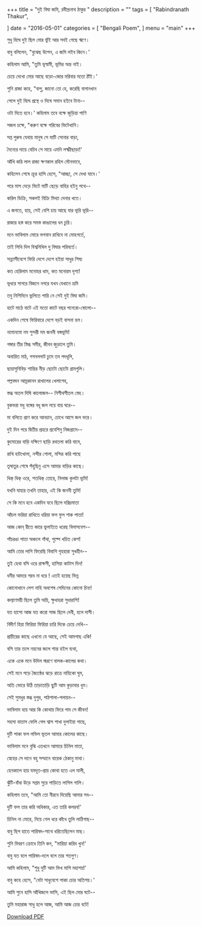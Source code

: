+++
title = "দুই বিঘা জমি,   রবীন্দ্রনাথ ঠাকুর "
description = ""
tags = [
    "Rabindranath Thakur",
    
]
date = "2016-05-01"
categories = [
    "Bengali Poem",
]
menu = "main"
+++


শুধু বিঘে দুই ছিল মোর ভুঁই   আর সবই গেছে ঋণে।

বাবু বলিলেন, "বুঝেছ উপেন,   এ জমি লইব কিনে।'

কহিলাম আমি, "তুমি ভূস্বামী,   ভূমির অন্ত নাই।

চেয়ে দেখো মোর আছে বড়ো-জোর   মরিবার মতো ঠাঁই।'

শুনি রাজা কহে, "বাপু, জানো তো হে, করেছি বাগানখান

পেলে দুই বিঘে প্রস্থে ও দিঘে   সমান হইবে টানা--

ওটা দিতে হবে।' কহিলাম তবে   বক্ষে জুড়িয়া পাণি

সজল চক্ষে, "করুণ বক্ষে   গরিবের ভিটেখানি।

সপ্ত পুরুষ যেথায় মানুষ   সে মাটি সোনার বাড়া,

দৈন্যের দায়ে বেচিব সে মায়ে   এমনি লক্ষ্মীছাড়া!'

আঁখি করি লাল রাজা ক্ষণকাল   রহিল মৌনভাবে,

কহিলেন শেষে ক্রূর হাসি হেসে,  "আচ্ছা, সে দেখা যাবে।'

পরে মাস দেড়ে ভিটে মাটি ছেড়ে   বাহির হইনু পথে--

করিল ডিক্রি, সকলই বিক্রি   মিথ্যা দেনার খতে।

এ জগতে, হায়, সেই বেশি চায়   আছে যার ভূরি ভূরি--

রাজার হস্ত করে সমস্ত   কাঙালের ধন চুরি।

মনে ভাবিলাম মোরে ভগবান   রাখিবে না মোহগর্তে,

তাই লিখি দিল বিশ্বনিখিল   দু বিঘার পরিবর্তে।

সন্ন্যাসীবেশে ফিরি দেশে দেশে   হইয়া সাধুর শিষ্য

কত হেরিলাম মনোহর ধাম, কত মনোরম দৃশ্য!

ভূধরে সাগরে বিজনে নগরে   যখন যেখানে ভ্রমি

তবু নিশিদিনে ভুলিতে পারি নে   সেই দুই বিঘা জমি।

হাটে মাঠে বাটে এই মতো কাটে   বছর পনেরো-ষোলো--

একদিন শেষে ফিরিবারে দেশে   বড়ই বাসনা হল।

নমোনমো নম সুন্দরী মম   জননী বঙ্গভূমি!

গঙ্গার তীর স্নিগ্ধ সমীর,   জীবন জুড়ালে তুমি।

অবারিত মাঠ, গগনললাট  চুমে তব পদধূলি,

ছায়াসুনিবিড় শান্তির নীড়   ছোটো ছোটো গ্রামগুলি।

পল্লবঘন আম্রকানন   রাখালের খেলাগেহ,

স্তব্ধ অতল দিঘি কালোজল--  নিশীথশীতল স্নেহ।

বুকভরা মধু বঙ্গের বধূ   জল লয়ে যায় ঘরে--

মা বলিতে প্রাণ করে আনচান,   চোখে আসে জল ভরে।

দুই দিন পরে দ্বিতীয় প্রহরে   প্রবেশিনু নিজগ্রামে--

কুমোরের বাড়ি দক্ষিণে ছাড়ি   রথতলা করি বামে,

রাখি হাটখোলা, নন্দীর গোলা, মন্দির করি পাছে

তৃষাতুর শেষে পঁহুছিনু এসে   আমার বাড়ির কাছে।

ধিক্‌ ধিক্‌ ওরে, শতধিক্‌ তোরে,   নিলাজ কুলটা ভূমি!

যখনি যাহার তখনি তাহার,   এই কি জননী তুমি!

সে কি মনে হবে একদিন যবে   ছিলে দরিদ্রমাতা

আঁচল ভরিয়া রাখিতে ধরিয়া   ফল ফুল শাক পাতা!

আজ কোন্‌ রীতে কারে ভুলাইতে   ধরেছ বিলাসবেশ--

পাঁচরঙা পাতা অঞ্চলে গাঁথা, পুষ্পে খচিত কেশ!

আমি তোর লাগি ফিরেছি বিবাগি   গৃহহারা সুখহীন--

তুই হেথা বসি ওরে রাক্ষসী,   হাসিয়া কাটাস দিন!

ধনীর আদরে গরব না ধরে !   এতই হয়েছ ভিন্ন

কোনোখানে লেশ নাহি অবশেষ   সেদিনের কোনো চিহ্ন!

কল্যাণময়ী ছিলে তুমি অয়ি,   ক্ষুধাহরা সুধারাশি!

যত হাসো আজ যত করো সাজ   ছিলে দেবী, হলে দাসী।

বিদীর্ণ হিয়া ফিরিয়া ফিরিয়া   চারি দিকে চেয়ে দেখি--

প্রাচীরের কাছে এখনো যে আছে,   সেই আমগাছ একি!

বসি তার তলে নয়নের জলে   শান্ত হইল ব্যথা,

একে একে মনে উদিল স্মরণে   বালক-কালের কথা।

সেই মনে পড়ে জ্যৈষ্ঠের ঝড়ে  রাত্রে নাহিকো ঘুম,

অতি ভোরে উঠি তাড়াতাড়ি ছুটি   আম কুড়াবার ধুম।

সেই সুমধুর স্তব্ধ দুপুর,   পাঠশালা-পলায়ন--

ভাবিলাম হায় আর কি কোথায়   ফিরে পাব সে জীবন!

সহসা বাতাস ফেলি গেল শ্বাস   শাখা দুলাইয়া গাছে,

দুটি পাকা ফল লভিল ভূতল   আমার কোলের কাছে।

ভাবিলাম মনে বুঝি এতখনে   আমারে চিনিল মাতা,

স্নেহের সে দানে বহু সম্মানে   বারেক ঠেকানু মাথা।

হেনকালে হায় যমদূত-প্রায়  কোথা হতে এল মালী,

ঝুঁটি-বাঁধা উড়ে সপ্তম সুরে   পাড়িতে লাগিল গালি।

কহিলাম তবে, "আমি তো নীরবে   দিয়েছি আমার সব--

দুটি ফল তার করি অধিকার,   এত তারি কলরব!'

চিনিল না মোরে, নিয়ে গেল ধরে  কাঁধে তুলি লাঠিগাছ--

বাবু ছিপ হাতে পারিষদ-সাথে   ধরিতেছিলেন মাছ।

শুনি বিবরণ ক্রোধে তিনি কন,   "মারিয়া করিব খুন!'

বাবু যত বলে পারিষদ-দলে   বলে তার শতগুণ।

আমি কহিলাম, "শুধু দুটি আম  ভিখ মাগি মহাশয়!'

বাবু কহে হেসে, "বেটা সাধুবেশে   পাকা চোর অতিশয়।'

আমি শুনে হাসি আঁখিজলে ভাসি,   এই ছিল মোর ঘটে--

তুমি মহারাজ সাধু হলে আজ,   আমি আজ চোর বটে!


 [Download PDF](/doc/bengali-poem/dui-bigha-jomi.pdf)

